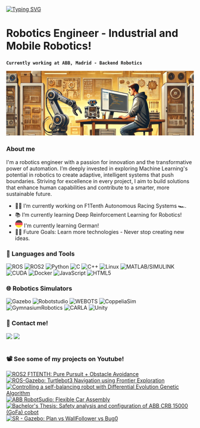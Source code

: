 [![Typing SVG](https://readme-typing-svg.demolab.com?font=Teko&weight=800&size=52&pause=1000&color=6EEBF7&background=FFFFFF00&vCenter=true&width=435&lines=Joaquin+Coloma)](https://git.io/typing-svg)

# Robotics Engineer - Industrial and Mobile Robotics!

**`Currently working at ABB, Madrid - Backend Robotics `**

![Banner_3](./media/banner_3.png)

### About me 
I'm a robotics engineer with a passion for innovation and the transformative power of automation. I’m deeply invested in exploring Machine Learning's potential in robotics to create adaptive, intelligent systems that push boundaries. Striving for excellence in every project, I aim to build solutions that enhance human capabilities and contribute to a smarter, more sustainable future.

- 👨‍💻 I’m currently working on F1Tenth Autonomous Racing Systems 🏎️.
- 📚 I’m currently learning Deep Reinforcement Learning for Robotics!
- ![German_Flag](./media/german_2.png) I'm currently learning German!
- 💪🏼 Future Goals: Learn more technologies - Never stop creating new ideas.

### 🧰 Languages and Tools
![ROS](https://img.shields.io/badge/ROS-grey?logo=ros)
![ROS2](https://img.shields.io/badge/ROS2-blue?logo=ros)
![Python](https://img.shields.io/badge/Python-blue?logo=python&logoColor=yellow)
![C](https://img.shields.io/badge/C-darkblue?logo=c&logoColor=white)
![C++](https://img.shields.io/badge/C%2B%2B-darkblue?logo=cplusplus&logoColor=white)
![Linux](https://img.shields.io/badge/Linux-yellow?logo=linux&logoColor=black)
![MATLAB/SIMULINK](https://img.shields.io/badge/MATLAB%2FSIMULINK-orange)
![CUDA](https://img.shields.io/badge/CUDA-lime?logo=nvidia&logoColor=black)
![Docker](https://img.shields.io/badge/Docker-lightblue?logo=docker&logoColor=white)
![JavaScript](https://img.shields.io/badge/JavaScript-grey?logo=javascript&logoColor=yellow)
![HTML5](https://img.shields.io/badge/HTML5-red?logo=html5&logoColor=white)
<br />

### 🌐 Robotics Simulators
![Gazebo](https://img.shields.io/badge/Gazebo-orange)
![Robotstudio](https://img.shields.io/badge/Robotstudio-red)
![WEBOTS](https://img.shields.io/badge/WEBOTS-darkred)
![CoppeliaSim](https://img.shields.io/badge/CoppeliaSim-red)
![GymnasiumRobotics](https://img.shields.io/badge/Gymnasium%20Robotics-blue)
![CARLA](https://img.shields.io/badge/CARLA-grey)
![Unity](https://img.shields.io/badge/Unity-black)


### 📇 Contact me!
<a target="_blank" href="https://www.linkedin.com/in/joaquincoloma/"><img src="https://img.shields.io/badge/-LinkedIn-0077B5?style=for-the-badge&logo=Linkedin&logoColor=white"></img></a>
<a target="_blank" href="mailto:joaquincc1254@gmail.com"><img src="https://img.shields.io/badge/-Gmail-D14836?style=for-the-badge&logo=Gmail&logoColor=white"></img></a>

#

### 📽️ See some of my projects on Youtube!
<!-- BEGIN YOUTUBE-CARDS -->
[![ROS2 F1TENTH: Pure Pursuit + Obstacle Avoidance](https://ytcards.demolab.com/?id=tcOMKYq9nDA&title=ROS2+F1TENTH%3A+Pure+Pursuit+%2B+Obstacle+Avoidance&lang=en&timestamp=1731172586&background_color=%230d1117&title_color=%23ffffff&stats_color=%23dedede&max_title_lines=1&width=250&border_radius=5 "ROS2 F1TENTH: Pure Pursuit + Obstacle Avoidance")](https://www.youtube.com/watch?v=tcOMKYq9nDA)
[![ROS-Gazebo: Turtlebot3 Navigation using Frontier Exploration](https://ytcards.demolab.com/?id=VYoRoqiOCD8&title=ROS-Gazebo%3A+Turtlebot3+Navigation+using+Frontier+Exploration&lang=en&timestamp=1712503953&background_color=%230d1117&title_color=%23ffffff&stats_color=%23dedede&max_title_lines=1&width=250&border_radius=5 "ROS-Gazebo: Turtlebot3 Navigation using Frontier Exploration")](https://www.youtube.com/watch?v=VYoRoqiOCD8)
[![Controlling a self-balancing robot with Differential Evolution Genetic Algorithm](https://ytcards.demolab.com/?id=ePFcvrLIKrM&title=Controlling+a+self-balancing+robot+with+Differential+Evolution+Genetic+Algorithm&lang=en&timestamp=1712503029&background_color=%230d1117&title_color=%23ffffff&stats_color=%23dedede&max_title_lines=1&width=250&border_radius=5 "Controlling a self-balancing robot with Differential Evolution Genetic Algorithm")](https://www.youtube.com/watch?v=ePFcvrLIKrM)
[![ABB RobotSudio: Flexible Car Assembly](https://ytcards.demolab.com/?id=CePds0MAfQ0&title=ABB+RobotSudio%3A+Flexible+Car+Assembly&lang=en&timestamp=1712498127&background_color=%230d1117&title_color=%23ffffff&stats_color=%23dedede&max_title_lines=1&width=250&border_radius=5 "ABB RobotSudio: Flexible Car Assembly")](https://www.youtube.com/watch?v=CePds0MAfQ0)
[![Bachelor's Thesis: Safety analysis and configuration of ABB CRB 15000 (GoFa) cobot](https://ytcards.demolab.com/?id=rly3_tglyBk&title=Bachelor%27s+Thesis%3A+Safety+analysis+and+configuration+of+ABB+CRB+15000+%28GoFa%29+cobot&lang=en&timestamp=1712496197&background_color=%230d1117&title_color=%23ffffff&stats_color=%23dedede&max_title_lines=1&width=250&border_radius=5 "Bachelor's Thesis: Safety analysis and configuration of ABB CRB 15000 (GoFa) cobot")](https://www.youtube.com/watch?v=rly3_tglyBk)
[![SR - Gazebo: Plan vs WallFollower vs Bug0](https://ytcards.demolab.com/?id=1YT_BXTuv5w&title=SR+-+Gazebo%3A+Plan+vs+WallFollower+vs+Bug0&lang=en&timestamp=1712495982&background_color=%230d1117&title_color=%23ffffff&stats_color=%23dedede&max_title_lines=1&width=250&border_radius=5 "SR - Gazebo: Plan vs WallFollower vs Bug0")](https://www.youtube.com/watch?v=1YT_BXTuv5w)
<!-- END YOUTUBE-CARDS -->

#

<!--![GIF](./media/giphy.gif)

